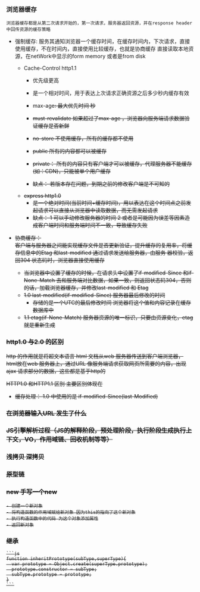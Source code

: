 
### 浏览器缓存
    浏览器缓存都是从第二次请求开始的，第一次请求，服务器返回资源，并在response header 中回传资源的缓存策略
  - 强制缓存: 服务其通知浏览器一个缓存时间，在缓存时间内，下次请求，直接使用缓存，不在时间内，直接使用比较缓存，也就是协商缓存
    直接读取本地资源，在netWork中显示的form memory 或者是from disk
    - Cache-Control http1.1
       - 优先级更高
       - 是一个相对时间，用于表达上次请求正确资源之后多少秒内缓存有效
       - max-age<s>: 最大优先时间 秒
       - must-revalidate 如果超过了max-age ，浏览器向服务端请求数据验证缓存是否新鲜
       - no-store 不使用缓存，所有的缓存都不使用
       - public 所有的内容都可以被缓存
       - private： 所有的内容只有客户端才可以被缓存，代理服务器不能缓存(如：CDN)，只能被单个用户缓存

       - 缺点： 若版本存在问题，到期之前的修改客户端是不可知的
    - express http1.0
      - 是一个绝对时间(当前时间+缓存时间)，用以表达在这个时间点之前发起请求可以直接从浏览器中读取数据，而无需发起请求
      - 缺点： 1 可以手动修改服务器的时间  2 或者是可能因为误差等因素造成客户端时间和服务端时间不一致，导致缓存失败
    
  - 协商缓存：  
    客户端与服务器之间能实现缓存文件是否更新验证，提升缓存的复用率，将缓存信息中的Etag 和last-modified 通过请求发送给服务器，由服务 器校验，返回304 状态码时，浏览器直接使用缓存
    - 当浏览器中设置了缓存的时候，在请求头中设置了if-modified-Since 和if-None-Match 去和服务端对比数据，如果一致，则返回状态码304，否则的话，加载浏览器缓存，并修改last-modified 和 Etag
    - 1.0 last-modified(if-modified-Since) 服务器最后修改的时间
      - 存储的是一个UTC的最后修改时间 浏览器将这个值和内容记录在缓存数据库中
    - 1.1 etag(if-None-Match) 服务器资源的唯一标识，只要由资源变化，etag  就是重新生成


### http1.0 与2.0 的区别

  http 的作用就是将超文本语言 html 文档从web 服务器传送到客户端浏览器，html放在web 服务器上，通过URL 像服务端请求获取网页所需要的内容，出现ajax 请求部分的数据，这些都是基于http的

  HTTP1.0 和HTTP1.1 区别 
  主要区别体现在
   - 缓存处理： 1.0 中使用的是 if-modified-Since(last-Modified)



### 在浏览器输入URL 发生了什么
### JS引擎解析过程（JS的解释阶段，预处理阶段，执行阶段生成执行上下文，VO，作用域链、回收机制等等）
### 浅拷贝 深拷贝
### 原型链
### new  手写一个new
    - 创建一个新对象
    - 将构造函数的作用域赋给新对象 因为this的指向了这个新对象
    - 执行构造函数中的代码 为这个对象添加属性
    - 返回新对象
### 继承
    ```js
    function inheritPrototype(subType,superType){
      var prototype = Object.create(superType.prototype);
      prototype.constructor = subType;
      subType.prototype = prototype;
    }
    ```
### 

